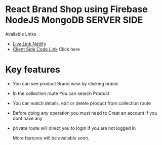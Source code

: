 # React Brand Shop using Firebase NodeJS MongoDB SERVER SIDE



Available Links

-  [Live Link Netlify](https://65549cc056a951006efb46ff--effulgent-crisp-c1ffbb.netlify.app/) 
- [Client Side Code Link](https://github.com/sharifulislamshihan/brand-shop-client) Click here

 # Key features

 - You can see product Brand wise by clicking brand.
 - In the collection route You can search Product
 - You can watch details, edit or delete product from collection route
 - Before doing any operation you must need to Creat an account if you dont have any
 - private route will direct you to login if you are not logged in

   More features will be available soon.
